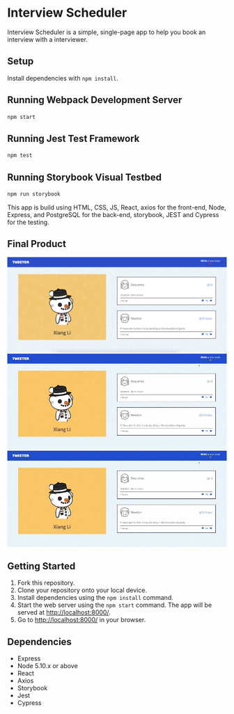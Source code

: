 # Interview Scheduler
Interview Scheduler is a simple, single-page app to help you book an interview with a interviewer.

## Setup

Install dependencies with `npm install`.

## Running Webpack Development Server

```sh
npm start
```

## Running Jest Test Framework

```sh
npm test
```

## Running Storybook Visual Testbed

```sh
npm run storybook
```

This app is build using HTML, CSS, JS, React, axios for the front-end, Node, Express,  and PostgreSQL for the back-end, storybook, JEST and Cypress for the testing.

## Final Product
!["Screenshot of app view"](https://github.com/michaelli52/tweeter/blob/master/public/docs/desktop_screen.png?raw=true)
!["Screenshot of hover over a interview"](https://github.com/michaelli52/tweeter/blob/master/public/docs/Toggle_new_tweet.gif?raw=true)
!["Screenshot of add/edit a interview"](https://github.com/michaelli52/tweeter/blob/master/public/docs/Toggle_new_tweet.gif?raw=true)

## Getting Started

1. Fork this repository.
2. Clone your repository onto your local device.
3. Install dependencies using the `npm install` command.
3. Start the web server using the `npm start` command. The app will be served at <http://localhost:8000/>.
4. Go to <http://localhost:8000/> in your browser.

## Dependencies

- Express
- Node 5.10.x or above
- React
- Axios
- Storybook
- Jest
- Cypress